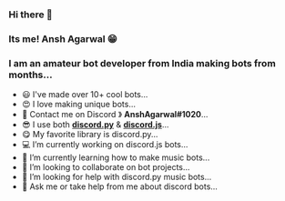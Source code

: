 ### Hi there 👋

### Its me! Ansh Agarwal 😁
### I am an amateur bot developer from India making bots from months...
- 😃 I've made over 10+ cool bots...
- 😍 I love making unique bots...
- 🤘 Contact me on Discord 》 **AnshAgarwal#1020**...
- 😎 I use both [**discord.py**](https://discordpy.readthedocs.io/en/latest/) & [**discord.js**](https://discord.js.org)...
- 😋 My favorite library is discord.py...
- 💻 I’m currently working on discord.js bots...
- 🎵 I’m currently learning how to make music bots...
- 🤖 I’m looking to collaborate on bot projects...
- 🤔 I’m looking for help with discord.py music bots...
- 💬 Ask me or take help from me about discord bots...

